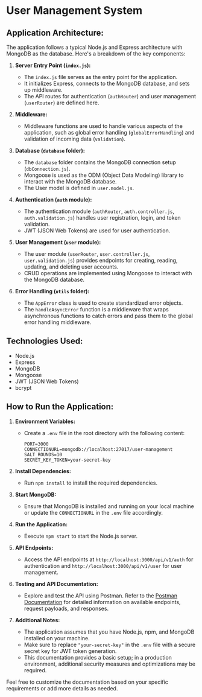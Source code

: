 # User Management System

## Application Architecture:

The application follows a typical Node.js and Express architecture with MongoDB as the database. Here's a breakdown of the key components:

1. **Server Entry Point (`index.js`):**
   - The `index.js` file serves as the entry point for the application.
   - It initializes Express, connects to the MongoDB database, and sets up middleware.
   - The API routes for authentication (`authRouter`) and user management (`userRouter`) are defined here.

2. **Middleware:**
   - Middleware functions are used to handle various aspects of the application, such as global error handling (`globalErrorHandling`) and validation of incoming data (`validation`).

3. **Database (`database` folder):**
   - The `database` folder contains the MongoDB connection setup (`dbConnection.js`).
   - Mongoose is used as the ODM (Object Data Modeling) library to interact with the MongoDB database.
   - The User model is defined in `user.model.js`.

4. **Authentication (`auth` module):**
   - The authentication module (`authRouter`, `auth.controller.js`, `auth.validation.js`) handles user registration, login, and token validation.
   - JWT (JSON Web Tokens) are used for user authentication.

5. **User Management (`user` module):**
   - The user module (`userRouter`, `user.controller.js`, `user.validation.js`) provides endpoints for creating, reading, updating, and deleting user accounts.
   - CRUD operations are implemented using Mongoose to interact with the MongoDB database.

6. **Error Handling (`utils` folder):**
   - The `AppError` class is used to create standardized error objects.
   - The `handleAsyncError` function is a middleware that wraps asynchronous functions to catch errors and pass them to the global error handling middleware.

## Technologies Used:

- Node.js
- Express
- MongoDB
- Mongoose
- JWT (JSON Web Tokens)
- bcrypt

## How to Run the Application:

1. **Environment Variables:**
   - Create a `.env` file in the root directory with the following content:

     ```plaintext
     PORT=3000
     CONNECTIONURL=mongodb://localhost:27017/user-management
     SALT_ROUNDS=10
     SECRET_KEY_TOKEN=your-secret-key
     ```

2. **Install Dependencies:**
   - Run `npm install` to install the required dependencies.

3. **Start MongoDB:**
   - Ensure that MongoDB is installed and running on your local machine or update the `CONNECTIONURL` in the `.env` file accordingly.

4. **Run the Application:**
   - Execute `npm start` to start the Node.js server.

5. **API Endpoints:**
   - Access the API endpoints at `http://localhost:3000/api/v1/auth` for authentication and `http://localhost:3000/api/v1/user` for user management.

6. **Testing and API Documentation:**
   - Explore and test the API using Postman. Refer to the [Postman Documentation](https://documenter.getpostman.com/view/27083413/2s9YeK39Wr) for detailed information on available endpoints, request payloads, and responses.

7. **Additional Notes:**
   - The application assumes that you have Node.js, npm, and MongoDB installed on your machine.
   - Make sure to replace `"your-secret-key"` in the `.env` file with a secure secret key for JWT token generation.
   - This documentation provides a basic setup; in a production environment, additional security measures and optimizations may be required.

Feel free to customize the documentation based on your specific requirements or add more details as needed.
